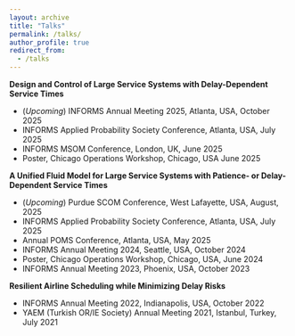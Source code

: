 ```yaml
---
layout: archive
title: "Talks"
permalink: /talks/
author_profile: true
redirect_from:
  - /talks
---
```


**Design and Control of Large Service Systems with Delay-Dependent Service Times** 
  * (_Upcoming_) INFORMS Annual Meeting 2025, Atlanta, USA, October 2025
  * INFORMS Applied Probability Society Conference, Atlanta, USA, July 2025
  * INFORMS MSOM Conference, London, UK, June 2025
  * Poster, Chicago Operations Workshop, Chicago, USA June 2025

**A Unified Fluid Model for Large Service Systems with Patience- or Delay-Dependent Service Times**
  * (_Upcoming_) Purdue SCOM Conference, West Lafayette, USA, August, 2025
  * INFORMS Applied Probability Society Conference, Atlanta, USA, July 2025
  * Annual POMS Conference, Atlanta, USA, May 2025
  * INFORMS Annual Meeting 2024, Seattle, USA, October 2024
  * Poster, Chicago Operations Workshop, Chicago, USA, June 2024
  * INFORMS Annual Meeting 2023, Phoenix, USA, October 2023

**Resilient Airline Scheduling while Minimizing Delay Risks** 
  * INFORMS Annual Meeting 2022, Indianapolis, USA, October 2022
  * YAEM (Turkish OR/IE Society) Annual Meeting 2021, Istanbul, Turkey, July 2021

